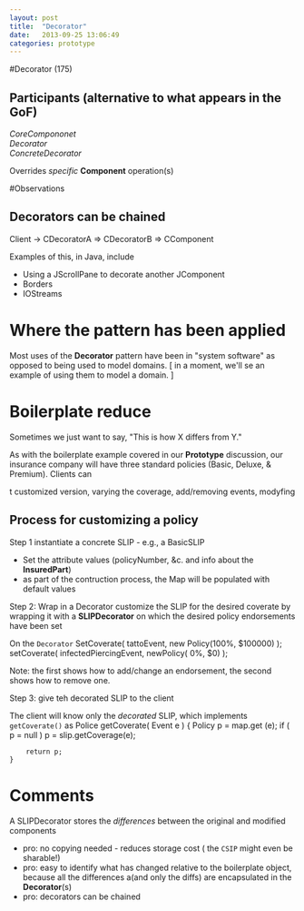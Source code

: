 ```yaml
---
layout: post
title:  "Decorator"
date:   2013-09-25 13:06:49
categories: prototype
---
```


#Decorator (175)

## Participants (alternative to what appears in the GoF)
_CoreCompononet_    
_Decorator_  
_ConcreteDecorator_
  

Overrides _specific_ __Component__ operation(s)


  
#Observations
## Decorators can be chained   

Client -> CDecoratorA => CDecoratorB => CComponent

Examples of this, in Java, include
* Using a JScrollPane to decorate another JComponent
* Borders
* IOStreams

# Where the pattern has been applied
Most uses of the __Decorator__ pattern have been in "system software" as opposed to
being used to model domains. [ in a moment, we'll se an example of using them to 
model a domain. ]


# Boilerplate reduce
Sometimes we just want to say, "This is how X differs from Y."

As with the boilerplate example covered in our __Prototype__ discussion, our insurance 
company will have three standard policies (Basic, Deluxe, & Premium). Clients can 

t customized version, varying the coverage, add/removing events, modyfing

## Process for customizing a policy
Step 1 
instantiate a concrete SLIP - e.g., a BasicSLIP
* Set the attribute values (policyNumber, &c. and info about the __InsuredPart__)
* as part of the contruction process, the Map will be populated with default values

  
Step 2: Wrap in a Decorator 
customize the SLIP for the desired coverate by wrapping it with a __SLIPDecorator__
on which the desired policy endorsements have been set

On the `Decorator` 
    SetCoverate( tattoEvent, new Policy(100%, $100000) );
    setCoverate( infectedPiercingEvent, newPolicy( 0%, $0) );

Note: the first shows how to add/change an endorsement, the second shows how to remove one.


Step 3: give teh decorated SLIP to the client

The client will know only the _decorated_ SLIP, which implements `getCoverate()` as 
    Police getCoverate( Event e ) {
        Policy p = map.get (e);
        if ( p = null ) 
            p = slip.getCoverage(e);

        return p;
    }

# Comments
A SLIPDecorator stores the _differences_ between the original and modified components
* pro: no copying needed - reduces storage cost ( the  `CSIP` might even be sharable!)   
* pro: easy to identify what has changed relative to the boilerplate object, because
  all the differences a(and only the diffs) are encapsulated in the __Decorator__(s)
* pro: decorators can be chained
